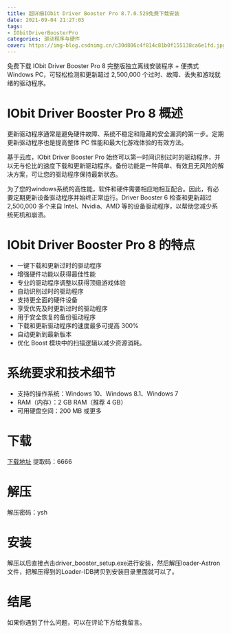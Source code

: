 ```yaml
---
title: 超详细IObit Driver Booster Pro 8.7.0.529免费下载安装
date: 2021-09-04 21:27:03
tags:
- IObitDriverBoosterPro
categories: 驱动程序与硬件
cover: https://img-blog.csdnimg.cn/c30d806c4f814c81b0f155138ca6e1fd.jpg
---
```


免费下载 IObit Driver Booster Pro 8 完整版独立离线安装程序 + 便携式 Windows PC，可轻松检测和更新超过 2,500,000 个过时、故障、丢失和游戏就绪的驱动程序。

# IObit Driver Booster Pro 8 概述
更新驱动程序通常是避免硬件故障、系统不稳定和隐藏的安全漏洞的第一步。定期更新驱动程序也是提高整体 PC 性能和最大化游戏体验的有效方法。

基于云库，IObit Driver Booster Pro 始终可以第一时间识别过时的驱动程序，并以无与伦比的速度下载和更新驱动程序。备份功能是一种简单、有效且无风险的解决方案，可让您的驱动程序保持最新状态。

为了您的windows系统的高性能，软件和硬件需要相应地相互配合。因此，有必要定期更新设备驱动程序并始终正常运行。Driver Booster 6 检查和更新超过 2,500,000 多个来自 Intel、Nvidia、AMD 等的设备驱动程序，以帮助您减少系统死机和崩溃。

# IObit Driver Booster Pro 8 的特点
- 一键下载和更新过时的驱动程序
- 增强硬件功能以获得最佳性能
- 专业的驱动程序调整以获得顶级游戏体验
- 自动识别过时的驱动程序
- 支持更全面的硬件设备
- 享受优先及时更新过时的驱动程序
- 用于安全恢复的备份驱动程序
- 下载和更新驱动程序的速度最多可提高 300%
- 自动更新到最新版本
- 优化 Boost 模块中的扫描逻辑以减少资源消耗。

# 系统要求和技术细节
- 支持的操作系统：Windows 10、Windows 8.1、Windows 7
- RAM（内存）：2 GB RAM（推荐 4 GB）
- 可用硬盘空间：200 MB 或更多

# 下载
[下载地址](https://pan.baidu.com/s/1LtXXeFWDjTOAtRv5dGTBCg)
提取码：6666

# 解压
解压密码：ysh

# 安装
解压以后直接点击driver_booster_setup.exe进行安装，然后解压loader-Astron文件，把解压得到的Loader-IDB拷贝到安装目录里面就可以了。

# 结尾
如果你遇到了什么问题，可以在评论下方给我留言。










